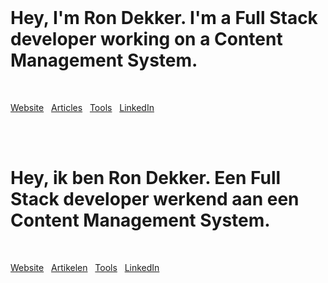 <br/>

# Hey, I'm Ron Dekker. I'm a Full Stack developer working on a Content Management System.

<br/>

[Website](https://rondekker.com/) &#160; [Articles](https://rondekker.com/articles/) &#160; [Tools](https://rondekker.com/tools/) &#160; [LinkedIn](https://www.linkedin.com/in/dekkerron/?locale=en_US)

<br/>
<br/>

# Hey, ik ben Ron Dekker. Een Full Stack developer werkend aan een Content Management System.

<br/>

[Website](https://rondekker.nl/) &#160; [Artikelen](https://rondekker.nl/artikelen/) &#160; [Tools](https://rondekker.nl/tools/) &#160; [LinkedIn](https://www.linkedin.com/in/dekkerron/)

<br/>
